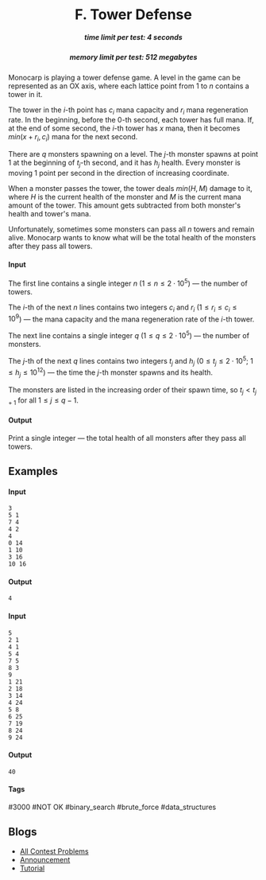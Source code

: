 <h1 style='text-align: center;'> F. Tower Defense</h1>

<h5 style='text-align: center;'>time limit per test: 4 seconds</h5>
<h5 style='text-align: center;'>memory limit per test: 512 megabytes</h5>

Monocarp is playing a tower defense game. A level in the game can be represented as an OX axis, where each lattice point from $1$ to $n$ contains a tower in it.

The tower in the $i$-th point has $c_i$ mana capacity and $r_i$ mana regeneration rate. In the beginning, before the $0$-th second, each tower has full mana. If, at the end of some second, the $i$-th tower has $x$ mana, then it becomes $\mathit{min}(x + r_i, c_i)$ mana for the next second.

There are $q$ monsters spawning on a level. The $j$-th monster spawns at point $1$ at the beginning of $t_j$-th second, and it has $h_j$ health. Every monster is moving $1$ point per second in the direction of increasing coordinate.

When a monster passes the tower, the tower deals $\mathit{min}(H, M)$ damage to it, where $H$ is the current health of the monster and $M$ is the current mana amount of the tower. This amount gets subtracted from both monster's health and tower's mana.

Unfortunately, sometimes some monsters can pass all $n$ towers and remain alive. Monocarp wants to know what will be the total health of the monsters after they pass all towers.

#### Input

The first line contains a single integer $n$ ($1 \le n \le 2 \cdot 10^5$) — the number of towers.

The $i$-th of the next $n$ lines contains two integers $c_i$ and $r_i$ ($1 \le r_i \le c_i \le 10^9$) — the mana capacity and the mana regeneration rate of the $i$-th tower.

The next line contains a single integer $q$ ($1 \le q \le 2 \cdot 10^5$) — the number of monsters.

The $j$-th of the next $q$ lines contains two integers $t_j$ and $h_j$ ($0 \le t_j \le 2 \cdot 10^5$; $1 \le h_j \le 10^{12}$) — the time the $j$-th monster spawns and its health.

The monsters are listed in the increasing order of their spawn time, so $t_j < t_{j+1}$ for all $1 \le j \le q-1$.

#### Output

Print a single integer — the total health of all monsters after they pass all towers.

## Examples

#### Input


```text
3
5 1
7 4
4 2
4
0 14
1 10
3 16
10 16
```
#### Output


```text
4
```
#### Input


```text
5
2 1
4 1
5 4
7 5
8 3
9
1 21
2 18
3 14
4 24
5 8
6 25
7 19
8 24
9 24
```
#### Output


```text
40
```


#### Tags 

#3000 #NOT OK #binary_search #brute_force #data_structures 

## Blogs
- [All Contest Problems](../Educational_Codeforces_Round_124_(Rated_for_Div._2).md)
- [Announcement](../blogs/Announcement.md)
- [Tutorial](../blogs/Tutorial.md)

